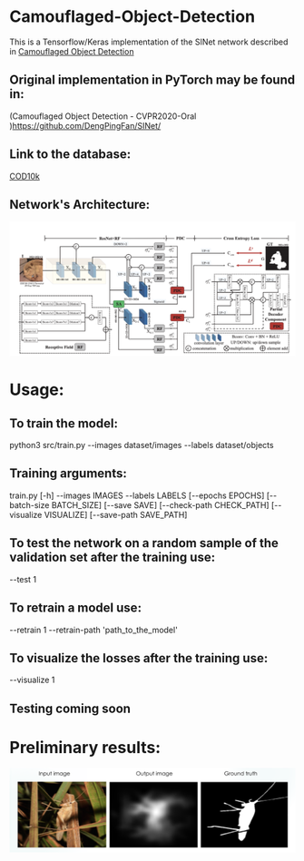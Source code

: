 # Camouflaged-Object-Detection

This is a Tensorflow/Keras implementation of the SINet network described in [Camouflaged Object Detection](https://openaccess.thecvf.com/content_CVPR_2020/papers/Fan_Camouflaged_Object_Detection_CVPR_2020_paper.pdf)

## Original implementation in PyTorch may be found in: 
  (Camouflaged Object Detection - CVPR2020-Oral )https://github.com/DengPingFan/SINet/

## Link to the database:
  [COD10k](https://drive.google.com/file/d/1pVq1rWXCwkMbEZpTt4-yUQ3NsnQd_DNY/view)
  
## Network's Architecture:
 ![SINet Architecture](SINet.png)

# Usage:

## To train the model:
python3 src/train.py --images dataset/images --labels dataset/objects  

## Training arguments:
train.py [-h] --images IMAGES --labels LABELS [--epochs EPOCHS]
                [--batch-size BATCH_SIZE] [--save SAVE]
                [--check-path CHECK_PATH] [--visualize VISUALIZE]
                [--save-path SAVE_PATH]

## To test the network on a random sample of the validation set after the training use:
--test 1

## To retrain a model use:
--retrain 1 --retrain-path 'path_to_the_model'

## To visualize the losses after the training use:
--visualize 1

## Testing coming soon

# Preliminary results:
![result](result.png)
